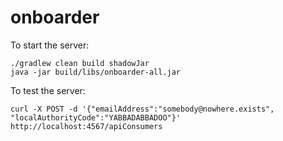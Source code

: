 # onboarder

To start the server:

```
./gradlew clean build shadowJar
java -jar build/libs/onboarder-all.jar
```

To test the server:

```
curl -X POST -d '{"emailAddress":"somebody@nowhere.exists", "localAuthorityCode":"YABBADABBADOO"}' http://localhost:4567/apiConsumers
```
